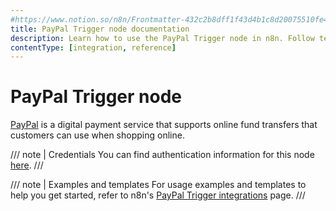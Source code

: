 ```yaml
---
#https://www.notion.so/n8n/Frontmatter-432c2b8dff1f43d4b1c8d20075510fe4
title: PayPal Trigger node documentation
description: Learn how to use the PayPal Trigger node in n8n. Follow technical documentation to integrate PayPal Trigger node into your workflows.
contentType: [integration, reference]
---
```


# PayPal Trigger node

[PayPal](https://paypal.com) is a digital payment service that supports online fund transfers that customers can use when shopping online.

/// note | Credentials
You can find authentication information for this node [here](/integrations/builtin/credentials/paypal.md).
///

///  note  | Examples and templates
For usage examples and templates to help you get started, refer to n8n's [PayPal Trigger integrations](https://n8n.io/integrations/paypal-trigger/) page.
///
